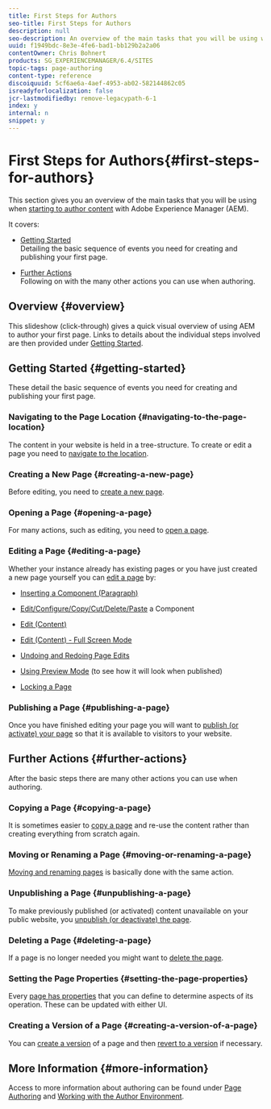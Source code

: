 ```yaml
---
title: First Steps for Authors
seo-title: First Steps for Authors
description: null
seo-description: An overview of the main tasks that you will be using when starting to author content with AEM
uuid: f1949bdc-8e3e-4fe6-bad1-bb129b2a2a06
contentOwner: Chris Bohnert
products: SG_EXPERIENCEMANAGER/6.4/SITES
topic-tags: page-authoring
content-type: reference
discoiquuid: 5cf6ae6a-4aef-4953-ab02-582144862c05
isreadyforlocalization: false
jcr-lastmodifiedby: remove-legacypath-6-1
index: y
internal: n
snippet: y
---
```


# First Steps for Authors{#first-steps-for-authors}

This section gives you an overview of the main tasks that you will be using when [starting to author content](../../../sites/authoring/using/author.md#conceptofauthoringandpublishing) with Adobe Experience Manager (AEM).

It covers:

* [Getting Started](#gettingstarted)  
  Detailing the basic sequence of events you need for creating and publishing your first page.  

* [Further Actions](#furtheractions)  
  Following on with the many other actions you can use when authoring.

## Overview {#overview}

This slideshow (click-through) gives a quick visual overview of using AEM to author your first page. Links to details about the individual steps involved are then provided under [Getting Started](#gettingstarted).

## Getting Started {#getting-started}

These detail the basic sequence of events you need for creating and publishing your first page.

### Navigating to the Page Location {#navigating-to-the-page-location}

The content in your website is held in a tree-structure. To create or edit a page you need to [navigate to the location](../../../sites/authoring/using/basic-handling.md#main-pars-title-14).

### Creating a New Page {#creating-a-new-page}

Before editing, you need to [create a new page](../../../sites/authoring/using/managing-pages.md#main-pars-title-0).

### Opening a Page {#opening-a-page}

For many actions, such as editing, you need to [open a page](../../../sites/authoring/using/managing-pages.md#main-pars-title-6).

### Editing a Page {#editing-a-page}

Whether your instance already has existing pages or you have just created a new page yourself you can [edit a page](../../../sites/authoring/using/editing-content.md) by:

* [Inserting a Component (Paragraph)](../../../sites/authoring/using/editing-content.md#main-pars-title-2)
* [Edit/Configure/Copy/Cut/Delete/Paste](../../../sites/authoring/using/editing-content.md#main-pars-title-32) a Component
* [Edit (Content)](../../../sites/authoring/using/editing-content.md#main-pars-title-12)
* [Edit (Content) - Full Screen Mode](../../../sites/authoring/using/editing-content.md#main-pars-title-31)  

* [Undoing and Redoing Page Edits](../../../sites/authoring/using/editing-content.md#main-pars-title-19)
* [Using Preview Mode](../../../sites/authoring/using/editing-content.md#main-pars-title-196884421) (to see how it will look when published)
* [Locking a Page](../../../sites/authoring/using/editing-content.md#main-pars-title-13)

### Publishing a Page {#publishing-a-page}

Once you have finished editing your page you will want to [publish (or activate) your page](../../../sites/authoring/using/publishing-pages.md#main-pars-title-10) so that it is available to visitors to your website.

## Further Actions {#further-actions}

After the basic steps there are many other actions you can use when authoring.

### Copying a Page {#copying-a-page}

It is sometimes easier to [copy a page](../../../sites/authoring/using/managing-pages.md#main-pars-title-7) and re-use the content rather than creating everything from scratch again.

### Moving or Renaming a Page {#moving-or-renaming-a-page}

[Moving and renaming pages](../../../sites/authoring/using/managing-pages.md#main-pars-title-8) is basically done with the same action.

### Unpublishing a Page {#unpublishing-a-page}

To make previously published (or activated) content unavailable on your public website, you [unpublish (or deactivate) the page](../../../sites/authoring/using/publishing-pages.md#main-pars-title-5).

### Deleting a Page {#deleting-a-page}

If a page is no longer needed you might want to [delete the page](../../../sites/authoring/using/managing-pages.md#main-pars-title-9).

### Setting the Page Properties {#setting-the-page-properties}

Every [page has properties](../../../sites/authoring/using/editing-page-properties.md) that you can define to determine aspects of its operation. These can be updated with either UI.

### Creating a Version of a Page {#creating-a-version-of-a-page}

You can [create a version](../../../sites/authoring/using/working-with-page-versions.md#main-pars-title-0) of a page and then [revert to a version](../../../sites/authoring/using/working-with-page-versions.md#revertingtoapageversion) if necessary.

## More Information {#more-information}

Access to more information about authoring can be found under [Page Authoring](../../../sites/authoring/using/page-authoring.md) and [Working with the Author Environment](../../../sites/authoring/using/author-environment.md).
